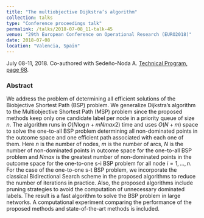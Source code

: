 ```yaml
---
title: "The multiobjective Dijkstra’s algorithm"
collection: talks
type: "Conference proceedings talk"
permalink: /talks/2018-07-08_11-talk-45
venue: "29th European Conference on Operational Research (EURO2018)"
date: 2018-07-08
location: "Valencia, Spain"
---
```

July 08-11, 2018. Co-authored with Sedeño-Noda A.
[Technical Program, page 68](https://www.euro-online.org/media_site/reports/EURO29_AB.pdf#page=210).

### Abstract
We address the problem of determining all efficient solutions of the Biobjective Shortest Path (BSP) problem. We generalize Dijkstra’s algorithm to the Multiobjective Shortest Path (MSP) problem since the proposed methods keep only one candidate label per node in a priority queue of size $n$. The algorithm runs in $O(N\log{n} + mNmax2 )$ time and uses $O(N + m)$ space to solve the one-to-all BSP problem determining all non-dominated points in the outcome space and one efficient path associated with each one of them. Here $n$ is the number of nodes, $m$ is the number of arcs, $N$ is the number of non-dominated points in outcome space for the one-to-all BSP problem and $Nmax$ is the greatest number of non-dominated points in the outcome space for the one-to-one s-i BSP problem for all node $i=1,\ldots,n$. For the case of the one-to-one s-t BSP problem, we incorporate the classical Bidirectional Search scheme in the proposed algorithms to reduce the number of iterations in practice. Also, the proposed algorithms include pruning strategies to avoid the computation of unnecessary dominated labels. The result is a fast algorithm to solve the BSP problem in large networks. A computational experiment comparing the performance of the proposed methods and state-of-the-art methods is included.